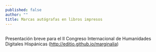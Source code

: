 ```yaml
---
published: false
author: ""
title: Marcas autógrafas en libros impresos
---
```



##

Presentación breve para el II Congreso Internacional de Humanidades Digitales Hispánicas (http://editio.github.io/marginalia)
